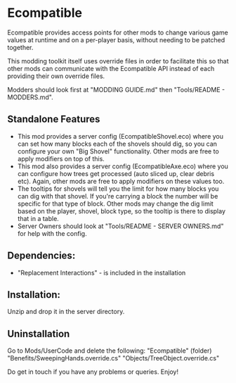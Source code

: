 ﻿# Ecompatible

Ecompatible provides access points for other mods to change various game values at runtime and on a per-player basis, without needing to be patched together.

This modding toolkit itself uses override files in order to facilitate this so that other mods can communicate with the Ecompatible API instead of each providing their own override files.

Modders should look first at "MODDING GUIDE.md" then "Tools/README - MODDERS.md".

## Standalone Features

- This mod provides a server config (EcompatibleShovel.eco) where you can set how many blocks each of the shovels should dig, so you can configure your own "Big Shovel" functionality. Other mods are free to apply modifiers on top of this.
- This mod also provides a server config (EcompatibleAxe.eco) where you can configure how trees get processed (auto sliced up, clear debris etc). Again, other mods are free to apply modifiers on these values too.
- The tooltips for shovels will tell you the limit for how many blocks you can dig with that shovel. If you're carrying a block the number will be specific for that type of block. Other mods may change the dig limit based on the player, shovel, block type, so the tooltip is there to display that in a table.
- Server Owners should look at "Tools/README - SERVER OWNERS.md" for help with the config.

## Dependencies:

- "Replacement Interactions" - is included in the installation

## Installation:

Unzip and drop it in the server directory.

## Uninstallation

Go to Mods/UserCode and delete the following:
"Ecompatible" (folder)
"Benefits/SweepingHands.override.cs"
"Objects/TreeObject.override.cs"

Do get in touch if you have any problems or queries.
Enjoy!
